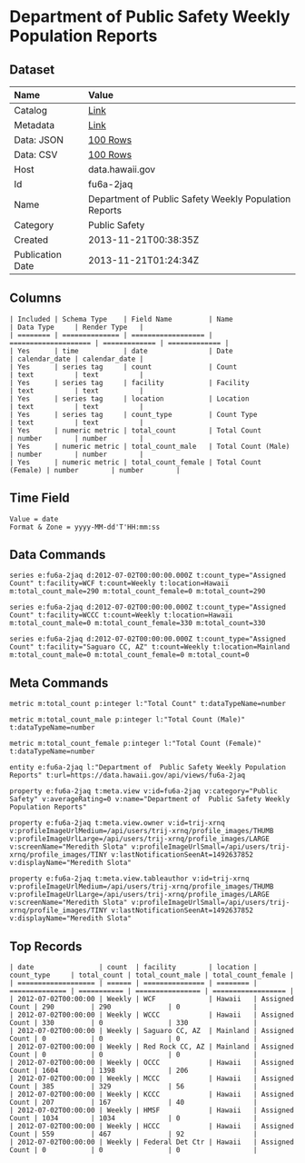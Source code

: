 # Department of Public Safety Weekly Population Reports

## Dataset

| Name | Value |
| :--- | :---- |
| Catalog | [Link](https://catalog.data.gov/dataset/department-of-public-safety-weekly-population-reports-4ce59) |
| Metadata | [Link](https://data.hawaii.gov/api/views/fu6a-2jaq) |
| Data: JSON | [100 Rows](https://data.hawaii.gov/api/views/fu6a-2jaq/rows.json?max_rows=100) |
| Data: CSV | [100 Rows](https://data.hawaii.gov/api/views/fu6a-2jaq/rows.csv?max_rows=100) |
| Host | data.hawaii.gov |
| Id | fu6a-2jaq |
| Name | Department of Public Safety Weekly Population Reports |
| Category | Public Safety |
| Created | 2013-11-21T00:38:35Z |
| Publication Date | 2013-11-21T01:24:34Z |

## Columns

```ls
| Included | Schema Type    | Field Name         | Name                 | Data Type     | Render Type   |
| ======== | ============== | ================== | ==================== | ============= | ============= |
| Yes      | time           | date               | Date                 | calendar_date | calendar_date |
| Yes      | series tag     | count              | Count                | text          | text          |
| Yes      | series tag     | facility           | Facility             | text          | text          |
| Yes      | series tag     | location           | Location             | text          | text          |
| Yes      | series tag     | count_type         | Count Type           | text          | text          |
| Yes      | numeric metric | total_count        | Total Count          | number        | number        |
| Yes      | numeric metric | total_count_male   | Total Count (Male)   | number        | number        |
| Yes      | numeric metric | total_count_female | Total Count (Female) | number        | number        |
```

## Time Field

```ls
Value = date
Format & Zone = yyyy-MM-dd'T'HH:mm:ss
```

## Data Commands

```ls
series e:fu6a-2jaq d:2012-07-02T00:00:00.000Z t:count_type="Assigned Count" t:facility=WCF t:count=Weekly t:location=Hawaii m:total_count_male=290 m:total_count_female=0 m:total_count=290

series e:fu6a-2jaq d:2012-07-02T00:00:00.000Z t:count_type="Assigned Count" t:facility=WCCC t:count=Weekly t:location=Hawaii m:total_count_male=0 m:total_count_female=330 m:total_count=330

series e:fu6a-2jaq d:2012-07-02T00:00:00.000Z t:count_type="Assigned Count" t:facility="Saguaro CC, AZ" t:count=Weekly t:location=Mainland m:total_count_male=0 m:total_count_female=0 m:total_count=0
```

## Meta Commands

```ls
metric m:total_count p:integer l:"Total Count" t:dataTypeName=number

metric m:total_count_male p:integer l:"Total Count (Male)" t:dataTypeName=number

metric m:total_count_female p:integer l:"Total Count (Female)" t:dataTypeName=number

entity e:fu6a-2jaq l:"Department of  Public Safety Weekly Population Reports" t:url=https://data.hawaii.gov/api/views/fu6a-2jaq

property e:fu6a-2jaq t:meta.view v:id=fu6a-2jaq v:category="Public Safety" v:averageRating=0 v:name="Department of  Public Safety Weekly Population Reports"

property e:fu6a-2jaq t:meta.view.owner v:id=trij-xrnq v:profileImageUrlMedium=/api/users/trij-xrnq/profile_images/THUMB v:profileImageUrlLarge=/api/users/trij-xrnq/profile_images/LARGE v:screenName="Meredith Slota" v:profileImageUrlSmall=/api/users/trij-xrnq/profile_images/TINY v:lastNotificationSeenAt=1492637852 v:displayName="Meredith Slota"

property e:fu6a-2jaq t:meta.view.tableauthor v:id=trij-xrnq v:profileImageUrlMedium=/api/users/trij-xrnq/profile_images/THUMB v:profileImageUrlLarge=/api/users/trij-xrnq/profile_images/LARGE v:screenName="Meredith Slota" v:profileImageUrlSmall=/api/users/trij-xrnq/profile_images/TINY v:lastNotificationSeenAt=1492637852 v:displayName="Meredith Slota"
```

## Top Records

```ls
| date                | count  | facility        | location | count_type     | total_count | total_count_male | total_count_female | 
| =================== | ====== | =============== | ======== | ============== | =========== | ================ | ================== | 
| 2012-07-02T00:00:00 | Weekly | WCF             | Hawaii   | Assigned Count | 290         | 290              | 0                  | 
| 2012-07-02T00:00:00 | Weekly | WCCC            | Hawaii   | Assigned Count | 330         | 0                | 330                | 
| 2012-07-02T00:00:00 | Weekly | Saguaro CC, AZ  | Mainland | Assigned Count | 0           | 0                | 0                  | 
| 2012-07-02T00:00:00 | Weekly | Red Rock CC, AZ | Mainland | Assigned Count | 0           | 0                | 0                  | 
| 2012-07-02T00:00:00 | Weekly | OCCC            | Hawaii   | Assigned Count | 1604        | 1398             | 206                | 
| 2012-07-02T00:00:00 | Weekly | MCCC            | Hawaii   | Assigned Count | 385         | 329              | 56                 | 
| 2012-07-02T00:00:00 | Weekly | KCCC            | Hawaii   | Assigned Count | 207         | 167              | 40                 | 
| 2012-07-02T00:00:00 | Weekly | HMSF            | Hawaii   | Assigned Count | 1034        | 1034             | 0                  | 
| 2012-07-02T00:00:00 | Weekly | HCCC            | Hawaii   | Assigned Count | 559         | 467              | 92                 | 
| 2012-07-02T00:00:00 | Weekly | Federal Det Ctr | Hawaii   | Assigned Count | 0           | 0                | 0                  | 
```